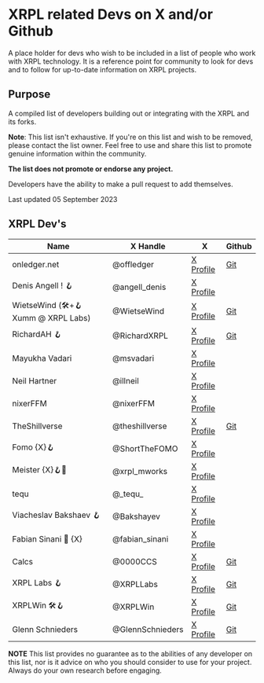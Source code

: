 # XRPL related Devs on X and/or Github
A place holder for devs who wish to be included in a list of people who work with XRPL technology. It is a reference point for community to look for devs and to follow for up-to-date information on XRPL projects.

## Purpose

A compiled list of developers building out or integrating with the XRPL and its forks.

**Note**: This list isn't exhaustive. If you're on this list and wish to be removed, please contact the list owner. Feel free to use and share this list to promote genuine information within the community.

**The list does not promote or endorse any project.**

Developers have the ability to make a pull request to add themselves.

Last updated 05 September 2023

## XRPL Dev's
| Name                                             | X Handle              | X                                              | Github                                  
|--------------------------------------------------|-----------------------|------------------------------------------------|---------------------------------------
| onledger.net                                     | @offledger            | [X Profile](https://x.com/offledger)           | [Git](https://github.com/rippleitinnz) 
| Denis Angell ! 🪝                                 | @angell_denis         | [X Profile](https://x.com/angell_denis)        |
| WietseWind (🛠+🪝 Xumm @ XRPL Labs)               | @WietseWind           | [X Profile](https://x.com/WietseWind)          | [Git](https://github.com/wietsewind)
| RichardAH 🪝                                      | @RichardXRPL          | [X Profile](https://x.com/RichardXRPL)         | [Git](https://github.com/RichardAH)
| Mayukha Vadari                                   | @msvadari             | [X Profile](https://x.com/msvadari)            | 
| Neil Hartner                                     | @illneil              | [X Profile](https://x.com/illneil)             |
| nixerFFM                                         | @nixerFFM             | [X Profile](https://x.com/nixerFFM)            | 
| TheShillverse                                    | @theshillverse        | [X Profile](https://x.com/theshillverse)       | [Git](https://github.com/sdoddler)
| Fomo {X}🪝                                        | @ShortTheFOMO         | [X Profile](https://x.com/ShortTheFOMO)        |
| Meister {X}🪝💎                                    | @xrpl_mworks          | [X Profile](https://x.com/xrpl_mworks)         |
| tequ                                             | @\_tequ\_             | [X Profile](https://x.com/_tequ_)              |
| Viacheslav Bakshaev 🪝                            | @Bakshayev            | [X Profile](https://x.com/Bakshayev)           | 
| Fabian Sinani 🔼 {X}                            | @fabian_sinani        | [X Profile](https://x.com/fabian_sinani)        |
| Calcs                                            | @0000CCS             | [X Profile](https://x.com/0000CCS )             | [Git](https://github.com/calvincs)
| XRPL Labs 🪝                                      | @XRPLLabs            | [X Profile](https://x.com/XRPLLabs )            | [Git](https://github.com/XRPL-Labs) 
| XRPLWin 🛠️🪝                                     | @XRPLWin              | [X Profile](https://x.com/XRPLWin)              | [Git](https://github.com/XRPLWin) 
| Glenn Schnieders                                     | @GlennSchnieders              | [X Profile](https://x.com/GlennSchnieders)              | [Git](https://github.com/virtumbe) 



**NOTE** This list provides no guarantee as to the abilities of any developer on this list, nor is it advice on who you should consider to use for your project. Always do your own research before engaging.
